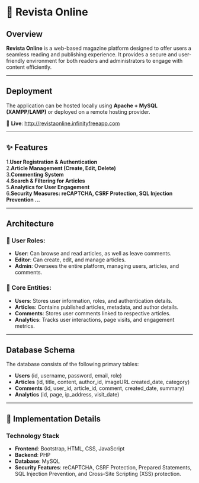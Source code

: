 # 📖 Revista Online

## Overview
**Revista Online** is a web-based magazine platform designed to offer users a seamless reading and publishing experience. It provides a secure and user-friendly environment for both readers and administrators to engage with content efficiently.

---

## Deployment
The application can be hosted locally using **Apache + MySQL (XAMPP/LAMP)** or deployed on a remote hosting provider. 

🔗 **Live**: http://revistaonline.infinityfreeapp.com

---

## ✨ Features
1.**User Registration & Authentication**  
2.**Article Management (Create, Edit, Delete)**   
3.**Commenting System**   
4.**Search & Filtering for Articles**   
5.**Analytics for User Engagement**   
6.**Security Measures: reCAPTCHA, CSRF Protection, SQL Injection Prevention ...**   

---

## Architecture

### 🔹 User Roles:
- **User**: Can browse and read articles, as well as leave comments.
- **Editor**: Can create, edit, and manage articles.
- **Admin**: Oversees the entire platform, managing users, articles, and comments.

### 🔹 Core Entities:
- **Users**: Stores user information, roles, and authentication details.
- **Articles**: Contains published articles, metadata, and author details.
- **Comments**: Stores user comments linked to respective articles.
- **Analytics**: Tracks user interactions, page visits, and engagement metrics.

---

## Database Schema
The database consists of the following primary tables:
- **Users** (id, username, password, email,  role)
- **Articles** (id, title, content, author_id, imageURL created_date, category)
- **Comments** (id, user_id, article_id, comment, created_date, summary)
- **Analytics** (id, page, ip_address, visit_date)

---

## 🔧 Implementation Details

### Technology Stack
- **Frontend**: Bootstrap, HTML, CSS, JavaScript
- **Backend**: PHP 
- **Database**: MySQL 
- **Security Features**: reCAPTCHA, CSRF Protection, Prepared Statements, SQL Injection Prevention, and Cross-Site Scripting (XSS) protection.
